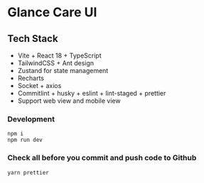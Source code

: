 # Glance Care UI

## Tech Stack

- Vite + React 18 + TypeScript
- TailwindCSS + Ant design
- Zustand for state management
- Recharts
- Socket + axios
- Commitlint + husky + eslint + lint-staged + prettier
- Support web view and mobile view

### Development

```shell
npm i
npm run dev
```

### Check all before you commit and push code to Github

```shell
yarn prettier
```
